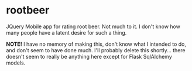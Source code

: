 # rootbeer
JQuery Mobile app for rating root beer. Not much to it. I don't know how many people have a latent desire for such a thing.

**NOTE!** I have no memory of making this, don't know what I intended to do, and don't seem to have done much. I'll probably delete this shortly... there doesn't seem to really be anything here except for Flask SqlAlchemy models.
